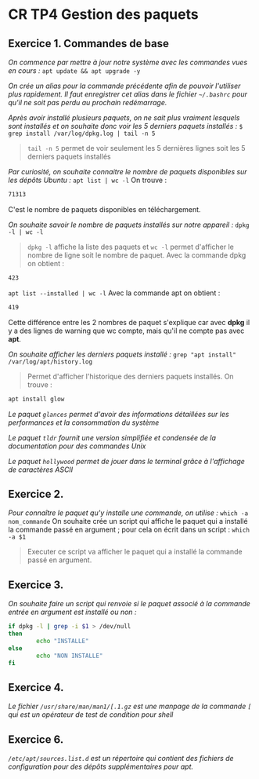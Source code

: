 # CR TP4 Gestion des paquets

## Exercice 1. Commandes de base
 
*On commence par mettre à jour notre système avec les commandes vues en cours :*
`apt update && apt upgrade -y`

*On crée un alias pour la commande précédente afin de pouvoir l'utiliser plus rapidement.*
*Il faut enregistrer cet alias dans le fichier `~/.bashrc` pour qu'il ne soit pas perdu au prochain redémarrage.*

*Après avoir installé plusieurs paquets, on ne sait plus vraiment lesquels sont installés et on souhaite donc voir les 5 derniers paquets installés :*
`$ grep install /var/log/dpkg.log | tail -n 5`
>`tail -n 5` permet de voir seulement les 5 dernières lignes soit les 5 derniers paquets installés


*Par curiosité, on souhaite connaitre le nombre de paquets disponibles sur les dépôts Ubuntu :*
`apt list | wc -l` 
On trouve :
```bash
71313
```
C'est le nombre de paquets disponibles en téléchargement.

*On souhaite savoir le nombre de paquets installés sur notre appareil :*
`dpkg -l | wc -l`
> `dpkg -l` affiche la liste des paquets et `wc -l` permet d'afficher le nombre de ligne soit le nombre de paquet.
Avec la commande dpkg on obtient :
```bash
423
```

`apt list --installed | wc -l`
Avec la commande apt on obtient :
```bash
419
```

Cette différence entre les 2 nombres de paquet s'explique car avec **dpkg** il y a des lignes de warning que wc compte, mais qu'il ne compte pas avec **apt**.


*On souhaite afficher les derniers paquets installé :*
`grep "apt install" /var/log/apt/history.log`
> Permet d'afficher l'historique des derniers paquets installés.
On trouve :
```bash
apt install glow
```

*Le paquet `glances` permet d'avoir des informations détaillées sur les performances et la consommation du système*

*Le paquet `tldr` fournit une version simplifiée et condensée de la documentation pour des commandes Unix*

*Le paquet `hollywood` permet de jouer dans le terminal grâce à l'affichage de caractères ASCII*


## Exercice 2.
*Pour connaître le paquet qu'y installe une commande, on utilise :*
`which -a nom_commande`
On souhaite crée un script qui affiche le paquet qui a installé la commande passé en argument ; pour cela on écrit dans un script :
`which -a $1`
> Executer ce script va afficher le paquet qui a installé la commande passé en argument.

## Exercice 3.
*On souhaite faire un script qui renvoie si le paquet associé à la commande entrée en argument est installé ou non :*
```bash
if dpkg -l | grep -i $1 > /dev/null
then
        echo "INSTALLE"
else
        echo "NON INSTALLE"
fi
```


## Exercice 4.
*Le fichier `/usr/share/man/man1/[.1.gz` est une manpage de la commande `[` qui est un opérateur de test de condition pour shell*

## Exercice 6.
*`/etc/apt/sources.list.d` est un répertoire qui contient des fichiers de configuration pour des dépôts supplémentaires pour apt.*

## 



